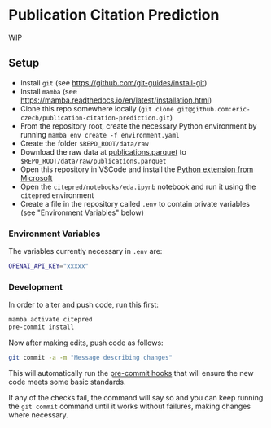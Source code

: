 # Publication Citation Prediction

WIP

## Setup

- Install `git` (see https://github.com/git-guides/install-git)
- Install `mamba` (see https://mamba.readthedocs.io/en/latest/installation.html)
- Clone this repo somewhere locally (`git clone git@github.com:eric-czech/publication-citation-prediction.git`)
- From the repository root, create the necessary Python environment by running `mamba env create -f environment.yaml`
- Create the folder `$REPO_ROOT/data/raw` 
- Download the raw data at [publications.parquet](https://drive.google.com/file/d/1h3QG90DEI7f_pHeH32yB1KJKh4-zbEf9/view?usp=sharing) to `$REPO_ROOT/data/raw/publications.parquet` 
- Open this repository in VSCode and install the [Python extension from Microsoft](https://marketplace.visualstudio.com/items?itemName=ms-python.python)
- Open the `citepred/notebooks/eda.ipynb` notebook and run it using the `citepred` environment 
- Create a file in the repository called `.env` to contain private variables (see "Environment Variables" below)

### Environment Variables

The variables currently necessary in `.env` are:

```bash
OPENAI_API_KEY="xxxxx"
```

### Development

In order to alter and push code, run this first:

```bash
mamba activate citepred
pre-commit install
```

Now after making edits, push code as follows:

```bash
git commit -a -m "Message describing changes" 
```

This will automatically run the [pre-commit hooks](https://pre-commit.com/) that will ensure the new code meets some basic standards.  

If any of the checks fail, the command will say so and you can keep running the `git commit` command until it works without failures, making changes where necessary.
